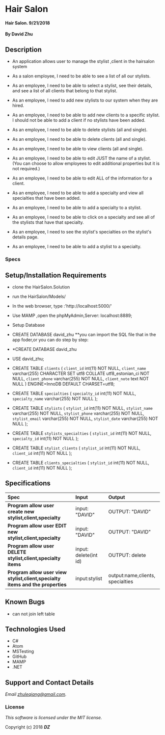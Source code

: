 # Hair Salon  

#### Hair Salon. 9/21/2018

#### By **David Zhu**

## Description

* An application allows user to manage the stylist ,client in the hairsalon system

* As a salon employee, I need to be able to see a list of all our stylists.
* As an employee, I need to be able to select a stylist, see their details, and see a list of all clients that belong to that stylist.
* As an employee, I need to add new stylists to our system when they are hired.
* As an employee, I need to be able to add new clients to a specific stylist. I should not be able to add a client if no stylists have been added.



* As an employee, I need to be able to delete stylists (all and single).
* As an employee, I need to be able to delete clients (all and single).
* As an employee, I need to be able to view clients (all and single).
* As an employee, I need to be able to edit JUST the name of a stylist. (You can choose to allow employees to edit additional properties but it is not required.)
* As an employee, I need to be able to edit ALL of the information for a client.
* As an employee, I need to be able to add a specialty and view all specialties that have been added.
* As an employee, I need to be able to add a specialty to a stylist.
* As an employee, I need to be able to click on a specialty and see all of the stylists that have that specialty.
* As an employee, I need to see the stylist's specialties on the stylist's details page.
* As an employee, I need to be able to add a stylist to a specialty.

### Specs


## Setup/Installation Requirements
* clone the HairSalon.Solution
* run the HairSalon/Models/
* In the web browser, type :'http://localhost:5000/'
* Use MAMP ,open the phpMyAdmin,Server: localhost:8889;
* Setup Database
* CREATE DATABASE david_zhu
**you can import the SQL file that in the app foder,or you can do step by step:
* *CREATE DATABASE david_zhu
* USE david_zhu;
* CREATE TABLE `clients` (
  `client_id` int(11) NOT NULL,
  `client_name` varchar(255) CHARACTER SET utf8 COLLATE utf8_estonian_ci NOT NULL,
  `client_phone` varchar(255) NOT NULL,
  `client_note` text NOT NULL
) ENGINE=InnoDB DEFAULT CHARSET=utf8;
* CREATE TABLE `specialties` (
  `specialty_id` int(11) NOT NULL,
  `specialty_name` varchar(255) NOT NULL
);
* CREATE TABLE `stylists` (
  `stylist_id` int(11) NOT NULL,
  `stylist_name` varchar(255) NOT NULL,
  `stylist_phone` varchar(255) NOT NULL,
  `stylist_email` varchar(255) NOT NULL,
  `stylist_date` varchar(255) NOT NULL
);

* CREATE TABLE `stylists_specialties` (
  `stylist_id` int(11) NOT NULL,
  `specialty_id` int(11) NOT NULL
);

* CREATE TABLE `stylist_clients` (
  `stylist_id` int(11) NOT NULL,
  `client_id` int(11) NOT NULL
);

* CREATE TABLE `clients_specialties` (
  `stylist_id` int(11) NOT NULL,
  `client_id` int(11) NOT NULL
);

## Specifications

| Spec | Input | Output |
| :------------- | :------------- | :------------- |
| **Program allow user create new stylist,client,specialty** | input: "DAVID" | OUTPUT: "DAVID" |
| **Program allow user EDIT new stylist,client,specialty** | input: "DAVID" | OUTPUT: "DAVID" |
| **Program allow user DELETE stylist,client,specialty items** | input: delete(int id)| OUTPUT: delete |
| **Program allow user view stylist,client,specialty items and the properties** | input:stylist | output:name,clients, specialties |


## Known Bugs
* can not join left table

## Technologies Used
* C#
* Atom
* MSTesting
* GitHub
* MAMP
* .NET


## Support and Contact Details

_Email zhuleqiang@gmail.com._

### License

*This software is licensed under the MIT license.*

Copyright (c) 2018 **_DZ_**
